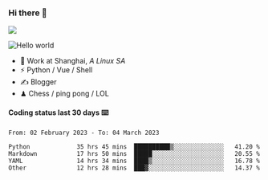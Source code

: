### Hi there 👋
![](https://komarev.com/ghpvc/?username=Xuhandsome)


<img src="https://github-readme-stats.vercel.app/api?username=XuHandsome&show_icons=true&theme=merko" alt="Hello world">

<br/>

- 🍻  Work at Shanghai, _A Linux SA_
- ⚡  Python / Vue / Shell
- ✍️  Blogger
- ♟  Chess / ping pong / LOL

#### Coding status last 30 days ⌨️

<!--START_SECTION:waka-->

```text
From: 02 February 2023 - To: 04 March 2023

Python             35 hrs 45 mins  ██████████▒░░░░░░░░░░░░░░   41.20 %
Markdown           17 hrs 50 mins  █████░░░░░░░░░░░░░░░░░░░░   20.55 %
YAML               14 hrs 34 mins  ████▒░░░░░░░░░░░░░░░░░░░░   16.78 %
Other              12 hrs 28 mins  ███▓░░░░░░░░░░░░░░░░░░░░░   14.37 %
```

<!--END_SECTION:waka-->
